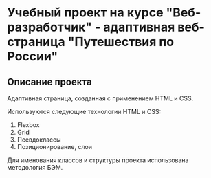 # Учебный проект на курсе "Веб-разработчик" - адаптивная веб-страница "Путешествия по России"

## Описание проекта
Адаптивная страница, созданная с применением HTML и CSS.

Используются следующие технологии HTML и CSS:
1. Flexbox
2. Grid
3. Псевдоклассы
4. Позиционирование, слои

Для именования классов и структуры проекта использована методология БЭМ.
